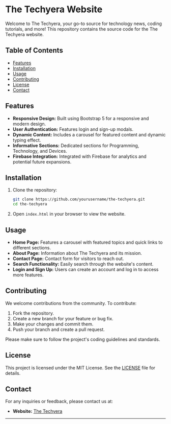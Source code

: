 

# The Techyera Website

Welcome to The Techyera, your go-to source for technology news, coding tutorials, and more! This repository contains the source code for the The Techyera website.

## Table of Contents
- [Features](#features)
- [Installation](#installation)
- [Usage](#usage)
- [Contributing](#contributing)
- [License](#license)
- [Contact](#contact)

## Features
- **Responsive Design:** Built using Bootstrap 5 for a responsive and modern design.
- **User Authentication:** Features login and sign-up modals.
- **Dynamic Content:** Includes a carousel for featured content and dynamic typing effect.
- **Informative Sections:** Dedicated sections for Programming, Technology, and Devices.
- **Firebase Integration:** Integrated with Firebase for analytics and potential future expansions.

## Installation

1. Clone the repository:
    ```bash
    git clone https://github.com/yourusername/the-techyera.git
    cd the-techyera
    ```

2. Open `index.html` in your browser to view the website.

## Usage

- **Home Page:** Features a carousel with featured topics and quick links to different sections.
- **About Page:** Information about The Techyera and its mission.
- **Contact Page:** Contact form for visitors to reach out.
- **Search Functionality:** Easily search through the website's content.
- **Login and Sign Up:** Users can create an account and log in to access more features.

## Contributing

We welcome contributions from the community. To contribute:

1. Fork the repository.
2. Create a new branch for your feature or bug fix.
3. Make your changes and commit them.
4. Push your branch and create a pull request.

Please make sure to follow the project's coding guidelines and standards.

## License

This project is licensed under the MIT License. See the [LICENSE](LICENSE) file for details.

## Contact

For any inquiries or feedback, please contact us at:
- **Website:** [The Techyera](m-salman-khan.web.com)

---
